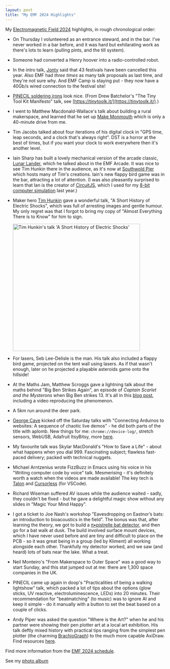 ```yaml
---
layout: post
title: "My EMF 2024 Highlights"
---
```


My [Electromagnetic Field 2024](https://www.emfcamp.org/schedule/2024) highlights, in rough chronological order:

- On Thursday I volunteered as an entrance steward, and in the bar. I've never worked in a bar before, and it was hard but exhilarating work as there's lots to learn (pulling pints, and the till system).
- Someone had converted a Henry hoover into a radio-controlled robot.
- In the intro talk, [Jonty](https://mstdn.social/@jonty@chaos.social) said that 43 festivals have been cancelled this year. Also EMF had _three times_ as many talk proposals as last time, and they're not sure why. And EMF Camp is staying put - they now have a 40Gb/s wired connection to the festival site!
- [PINECIL soldering irons](https://pine64.com/product/pinecil-smart-mini-portable-soldering-iron/) look nice. (From Drew Batchelor's "The Tiny Tool Kit Manifesto" talk, see [https://tinytoolk.it/](https://tinytoolk.it/).)
- I went to Matthew Macdonald-Wallace's talk about building a rural makerspace, and learned that he set up [Make Monmouth](https://makemonmouth.co.uk/) which is only a 40-minute drive from me.
- Tim Jacobs talked about four iterations of his digital clock in "GPS time, leap seconds, and a clock that's always right". DST is a horror at the best of times, but if you want your clock to work everywhere then it's another level.
- Iain Sharp has built a lovely mechanical version of the arcade classic, [Lunar Lander](https://lushprojects.com/lunarlandermk2/), which he talked about in the EMF Arcade. It was nice to see Tim Hunkin there in the audience, as it's now at [Southwold Pier](https://www.underthepier.com/) which hosts many of Tim's creations. Iain's new flappy bird game was in the bar, attracting a lot of attention. (I was also pleasantly surprised to learn that Ian is the creator of [CircuitJS](https://lushprojects.com/circuitjs/), which I used for my [8-bit computer simulation](https://github.com/tomwhite/8-bit-computer) last year.)
- Maker hero [Tim Hunkin](https://www.timhunkin.com/) gave a wonderful talk, "A Short History of Electric Shocks", which was full of arresting images and gentle humour. My only regret was that I forgot to bring my copy of "Almost Everything There is to Know" for him to sign.

  <img alt="Tim Hunkin's talk 'A Short History of Electric Shocks'" src="{{ site.url }}{{ site.baseurl }}/assets/2024-06-03-IMG_2050.jpeg" width="400">

- For lasers, Seb Lee-Delisle is the man. His talk also included a flappy bird game, projected on the tent wall using lasers. As if that wasn't enough, later on he projected a playable asteroids game onto the hillside!
- At the Maths Jam, Matthew Scroggs gave a lightning talk about the maths behind "Big Ben Strikes Again", an episode of _Captain Scarlet and the Mysterons_ when Big Ben strikes 13. It's all in this [blog post](https://www.mscroggs.co.uk/blog/44), including a video reproducing the phenomenon.
- A 5km run around the deer park.
- [George Cave](https://interactionmagic.com/) kicked off the Saturday talks with "Connecting Arduinos to websites: A sequence of chaotic live demos" - he did both parts of the title with aplomb. New things for me: `chrome://device-log/`, stretch sensors, WebUSB, Adafruit ItsyBitsy, more [here](https://github.com/Interaction-Magic/prototyping-hardware-web-talk).
- My favourite talk was Skylar MacDonald's "How to Save a Life" - about what happens when you dial 999. Fascinating subject; flawless fast-paced delivery; packed with technical nuggets.
- Michael Arntzenius wrote FizzBuzz in Emacs using his voice in his "Writing computer code by voice" talk. Mesmerising - it's definitely worth a watch when the videos are made available! The key tech is [Talon](https://talonvoice.com/) and [Cursorless](https://marketplace.visualstudio.com/items?itemName=pokey.cursorless) (for VSCode).
- Richard Wiseman suffered AV issues while the audience waited - sadly, they couldn't be fixed - but he gave a delightful magic show without any slides in "Magic Your Mind Happy".
- I got a ticket to Joe Nash's workshop "Eavesdropping on Eastnor’s bats: an introduction to bioacoustics in the field". The bonus was that, after learning the theory, we got to build a [π•pistrelle bat detector](https://www.omenie.com/about-pipistrelle.html), and then go for a bat walk at dusk. The build involved surface mount devices, which I have never used before and are tiny and difficult to place on the PCB - so it was great being in a group (led by Kliment) all working alongside each other. Thankfully my detector worked, and we saw (and heard) lots of bats near the lake. What a treat.
- Neil Monteiro's "From Makerspace to Outer Space" was a good way to start Sunday, and this stat jumped out at me: there are 1,300 space companies in the UK.
- PINECIL came up again in doop's "Practicalities of being a walking lightshow" talk, which packed a lot of tips about the options (glow sticks, UV reactive, electroluminescence, LEDs) into 20 minutes. Their recommendation for "beatmatching" (to music) was to ignore AI and keep it simple - do it manually with a button to set the beat based on a couple of clicks.
- Andy Piper was asked the question "Where is the Art?" when he and his partner were showing their pen plotter art at a local art exhibition. His talk deftly mixed history with practical tips ranging from the simplest pen plotter (the charming [BrachioGraph](https://www.brachiograph.art/en/latest/)) to the much more capable AxiDraw. Find resources [here](https://wita.glitch.me).

Find more information from the [EMF 2024 schedule](https://www.emfcamp.org/schedule/2024).

See my [photo album](https://photos.app.goo.gl/yhZRbzYryev5QQom7)
